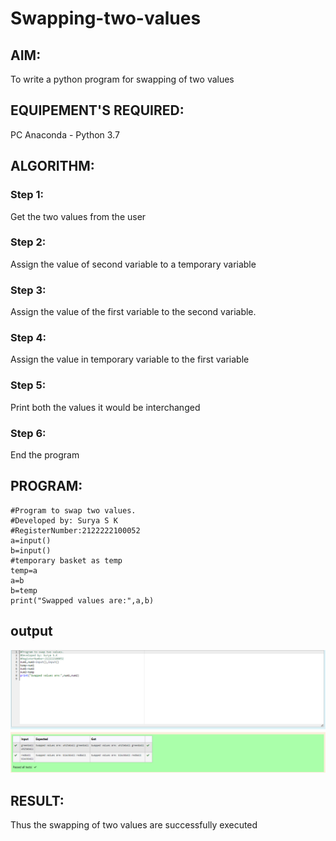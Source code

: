 # Swapping-two-values
## AIM:
To write a python program for swapping of two values
## EQUIPEMENT'S REQUIRED: 
PC
Anaconda - Python 3.7
## ALGORITHM: 
### Step 1:
Get the two values from the user
### Step 2: 
Assign the value of second variable to a temporary variable 
### Step 3: 
Assign the value of the first variable to the second variable.
### Step 4:  
Assign the value in temporary variable to the first variable
### Step 5: 
Print both the values it would be interchanged
### Step 6: 
End the program
## PROGRAM:
```
#Program to swap two values.
#Developed by: Surya S K 
#RegisterNumber:2122222100052
a=input()
b=input()
#temporary basket as temp
temp=a
a=b
b=temp
print("Swapped values are:",a,b)
```
## output
![GitHub Logo](sur.png)


## RESULT:
Thus the swapping of two values are successfully executed




